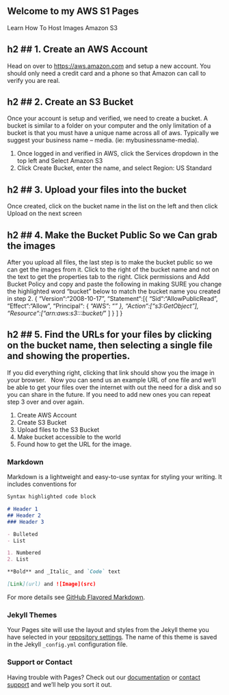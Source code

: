 ## Welcome to my AWS S1 Pages

Learn How To Host Images Amazon S3
## h2 ## 1.  Create an AWS Account
Head on over to https://aws.amazon.com and setup a new account. You should only need a credit card and a phone so that Amazon can call to verify you are real.
 
## h2 ## 2.  Create an S3 Bucket
Once your account is setup and verified, we need to create a bucket. A bucket is similar to a folder on your computer and the only limitation of a bucket is that you must have a unique name across all of aws. Typically we suggest your business name – media. (ie: mybusinessname-media).
1.  Once logged in and verified in AWS, click the Services dropdown in the top left and Select Amazon S3 
2.  Click Create Bucket, enter the name, and select Region: US Standard
 
## h2 ## 3.  Upload your files into the bucket
Once created, click on the bucket name in the list on the left and then click Upload on the next screen
 
## h2 ## 4.  Make the Bucket Public So we Can grab the images
After you upload all files, the last step is to make the bucket public so we can get the images from it.
Click to the right of the bucket name and not on the text to get the properties tab to the right.
Click permissions and Add Bucket Policy and copy and paste the following in making SURE you change the highlighted word “bucket” below to match the bucket name you created in step 2.
{ “Version“:“2008-10-17”, “Statement“:[{ “Sid“:“AllowPublicRead”, “Effect“:“Allow”, “Principal“: { “AWS“: “*” }, “Action“:[“s3:GetObject”], “Resource“:[“arn:aws:s3:::bucket/*” ] } ] }
 
## h2 ## 5.  Find the URLs for your files by clicking on the bucket name, then selecting a single file and showing the properties.
If you did everything right, clicking that link should show you the image in your browser.
 
Now you can send us an example URL of one file and we’ll be able to get your files over the internet with out the need for a disk and so you can share in the future.
If you need to add new ones you can repeat step 3 over and over again.

1.  Create AWS Account
2.  Create S3 Bucket
3.  Upload files to the S3 Bucket
4.  Make bucket accessible to the world
5.  Found how to get the URL for the image.


### Markdown

Markdown is a lightweight and easy-to-use syntax for styling your writing. It includes conventions for

```markdown
Syntax highlighted code block

# Header 1
## Header 2
### Header 3

- Bulleted
- List

1. Numbered
2. List

**Bold** and _Italic_ and `Code` text

[Link](url) and ![Image](src)
```

For more details see [GitHub Flavored Markdown](https://guides.github.com/features/mastering-markdown/).

### Jekyll Themes

Your Pages site will use the layout and styles from the Jekyll theme you have selected in your [repository settings](https://github.com/benjaminwillett/s1/settings). The name of this theme is saved in the Jekyll `_config.yml` configuration file.

### Support or Contact

Having trouble with Pages? Check out our [documentation](https://help.github.com/categories/github-pages-basics/) or [contact support](https://github.com/contact) and we’ll help you sort it out.
